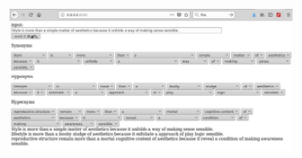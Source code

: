 ![screenshot](https://raw.githubusercontent.com/mrzl/hypermetaphorization/master/img/screenshot01.jpg)